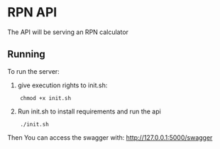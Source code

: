 # RPN API

The API will be serving an RPN calculator

## Running

To run the server:
1. give execution rights to init.sh:
```
    chmod +x init.sh
```

2. Run init.sh to install requirements and run the api
```
    ./init.sh
```
Then You can access the swagger with: http://127.0.0.1:5000/swagger
